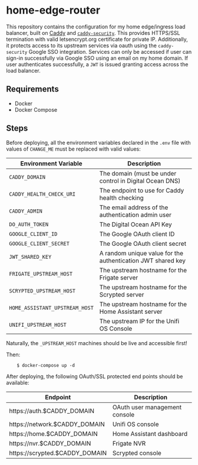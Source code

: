 home-edge-router
================

This repository contains the configuration for my home edge/ingress load balancer, built on [Caddy](https://caddyserver.com/) and [`caddy-security`](https://github.com/greenpau/caddy-security). This provides HTTPS/SSL termination with valid letsencrypt.org certificate for private IP. Additionally, it protects access to its upstream services via oauth using the `caddy-security` Google SSO integration. Services can only be accessed if user can sign-in successfully via Google SSO using an email on my home domain. If user authenticates successfully, a `JWT` is issued granting access across the load balancer.

Requirements
------------
* Docker
* Docker Compose

Steps
-----
Before deploying, all the environment variables declared in the `.env` file with values of `CHANGE_ME` must be replaced with valid values:

| Environment Variable           | Description                                                 |
| ------------------------------ | ----------------------------------------------------------- |
| `CADDY_DOMAIN`                 | The domain (must be under control in Digital Ocean DNS)     |
| `CADDY_HEALTH_CHECK_URI`       | The endpoint to use for Caddy health checking               |
| `CADDY_ADMIN`                  | The email address of the authentication admin user          |
| `DO_AUTH_TOKEN`                | The Digital Ocean API Key                                   |
| `GOOGLE_CLIENT_ID`             | The Google OAuth client ID                                  |
| `GOOGLE_CLIENT_SECRET`         | The Google OAuth client secret                              |
| `JWT_SHARED_KEY`               | A random unique value for the authentication JWT shared key |
| `FRIGATE_UPSTREAM_HOST`        | The upstream hostname for the Frigate server                |
| `SCRYPTED_UPSTREAM_HOST`       | The upstream hostname for the Scrypted server               |
| `HOME_ASSISTANT_UPSTREAM_HOST` | The upstream hostname for the Home Assistant server         |
| `UNIFI_UPSTREAM_HOST`          | The upstream IP for the Unifi OS Console                    |

Naturally, the `_UPSTREAM_HOST` machines should be live and accessible first!

Then:

```console
    $ docker-compose up -d
```

After deploying, the following OAuth/SSL protected end points should be available:
 
| Endpoint                       | Description                                                 |
| ------------------------------ | ----------------------------------------------------------- |
| https://auth.$CADDY_DOMAIN     | OAuth user management console                               |
| https://network.$CADDY_DOMAIN  | Unifi OS console                                            |
| https://home.$CADDY_DOMAIN     | Home Assistant dashboard                                    |
| https://nvr.$CADDY_DOMAIN      | Frigate NVR                                                 |
| https://scrypted.$CADDY_DOMAIN | Scrypted console                                            |
